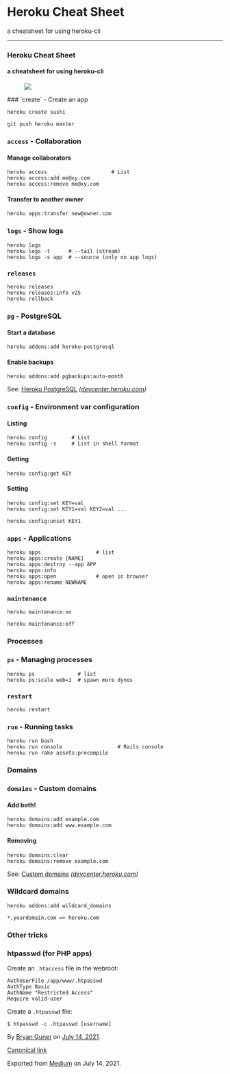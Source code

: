 Heroku Cheat Sheet
==================

a cheatsheet for using heroku-cli

------------------------------------------------------------------------

### Heroku Cheat Sheet

#### a cheatsheet for using heroku-cli

<figure><img src="https://cdn-images-1.medium.com/max/800/0*x5-iOqgNLWiBDKov.gif" class="graf-image" /></figure>### `create` - Create an app

    heroku create sushi

    git push heroku master

### `access` - Collaboration

#### Manage collaborators

    heroku access                     # List
    heroku access:add me@xy.com
    heroku access:remove me@xy.com

#### Transfer to another owner

    heroku apps:transfer new@owner.com

### `logs` - Show logs

    heroku logs
    heroku logs -t      # --tail (stream)
    heroku logs -s app  # --source (only on app logs)

### `releases`

    heroku releases
    heroku releases:info v25
    heroku rollback

### `pg` - PostgreSQL

#### Start a database

    heroku addons:add heroku-postgresql

#### Enable backups

    heroku addons:add pgbackups:auto-month

See: <a href="https://devcenter.heroku.com/articles/heroku-postgresql" class="markup--anchor markup--p-anchor" title="https://devcenter.heroku.com/articles/heroku-postgresql">Heroku PostgreSQL</a> *(*<a href="http://devcenter.heroku.com" class="markup--anchor markup--p-anchor" title="http://devcenter.heroku.com"><em>devcenter.heroku.com</em></a>*)*

### `config` - Environment var configuration

#### Listing

    heroku config        # List
    heroku config -s     # List in shell format

#### Getting

    heroku config:get KEY

#### Setting

    heroku config:set KEY=val
    heroku config:set KEY1=val KEY2=val ...

    heroku config:unset KEY1

### `apps` - Applications

    heroku apps                  # list
    heroku apps:create [NAME]
    heroku apps:destroy --app APP
    heroku apps:info
    heroku apps:open             # open in browser
    heroku apps:rename NEWNAME

### `maintenance`

    heroku maintenance:on

    heroku maintenance:off

### Processes

### `ps` - Managing processes

    heroku ps              # list
    heroku ps:scale web=1  # spawn more dynos

### `restart`

    heroku restart

### `run` - Running tasks

    heroku run bash
    heroku run console                  # Rails console
    heroku run rake assets:precompile

### Domains

### `domains` - Custom domains

#### Add both!

    heroku domains:add example.com
    heroku domains:add www.example.com

#### Removing

    heroku domains:clear
    heroku domains:remove example.com

See: <a href="https://devcenter.heroku.com/articles/custom-domains" class="markup--anchor markup--p-anchor" title="https://devcenter.heroku.com/articles/custom-domains">Custom domains</a> *(*<a href="http://devcenter.heroku.com" class="markup--anchor markup--p-anchor" title="http://devcenter.heroku.com"><em>devcenter.heroku.com</em></a>*)*

### Wildcard domains

    heroku addons:add wildcard_domains

    *.yourdomain.com => heroku.com

### Other tricks

### htpasswd (for PHP apps)

Create an `.htaccess` file in the webroot:

    AuthUserFile /app/www/.htpasswd
    AuthType Basic
    AuthName "Restricted Access"
    Require valid-user

Create a `.htpasswd` file:

    $ htpasswd -c .htpasswd [username]

By <a href="https://medium.com/@bryanguner" class="p-author h-card">Bryan Guner</a> on [July 14, 2021](https://medium.com/p/6107ce6ba52b).

<a href="https://medium.com/@bryanguner/heroku-cheat-sheet-6107ce6ba52b" class="p-canonical">Canonical link</a>

Exported from [Medium](https://medium.com) on July 14, 2021.
